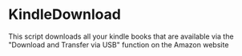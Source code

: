 # KindleDownload
This script downloads all your kindle books that are available via the "Download and Transfer via USB" function on the Amazon website
